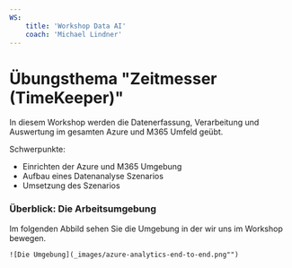 ```yaml
---
WS:
    title: 'Workshop Data AI'
    coach: 'Michael Lindner'
---
```


# Übungsthema "Zeitmesser (TimeKeeper)"

In diesem Workshop werden die Datenerfassung, Verarbeitung und Auswertung im gesamten Azure und M365 Umfeld geübt.

Schwerpunkte:

- Einrichten der Azure und M365 Umgebung
- Aufbau eines Datenanalyse Szenarios
- Umsetzung des Szenarios

### Überblick: Die Arbeitsumgebung

Im folgenden Abbild sehen Sie die Umgebung in der wir uns im Workshop bewegen.

    ![Die Umgebung](_images/azure-analytics-end-to-end.png"")
